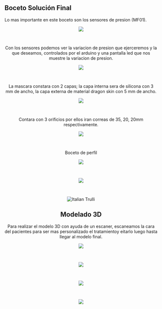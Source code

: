 

<h2> Boceto Solución Final </h2>
  <p>Lo mas importante en este boceto son los sensores de presion (MF01).</p>
  <center><p><img src="img/IMG-2404.jpg"><p><br>
  <p>Con los sensores podemos ver la variacion de presion que ejerceremos y la que deseamos, controlados por el arduino y una pantalla led que nos muestre la variacion de presion.</p>
  <center><p><img src="img/IMG-2405.jpg"><p><br>
  <p>La mascara constara con 2 capas; la capa interna sera de silicona con 3 mm de ancho, la capa externa de material dragon skin con 5 mm de ancho.</p>
  <center><p><img src="img/IMG-2408.jpg"><p><br>
  <p>Contara con 3 orificios por ellos iran correas de 35, 20, 20mm respectivamente.</p>
  <center><p><img src="img/IMG-2409.jpg"><p><br>
  <p>Boceto de perfil</p>
  <center><p><img src="img/IMG-2412 (1).jpg"><p><br>
  
  <p><img src="http://i63.tinypic.com/59sb4j.jpg"><p><br>
  <p><img src="http://i66.tinypic.com/hs2kk4.jpg" alt="Italian Trulli"><p>
</center>

<h2> Modelado 3D </h2>
<p>Para realizar el modelo 3D con ayuda de un escaner, escaneamos la cara del pacientes para ser mas personalizado el tratamientoy eitarlo luego hasta llegar al modelo final.</p>
<center>
   <p><img src="img/gordon1.png"><p><br>
  <p><img src="img/gordon2.png"><p><br>
   <p><img src="img/gordon3.png"><p><br>
  <p><img src="img/gordon4.png"><p><br>
</center>
    
